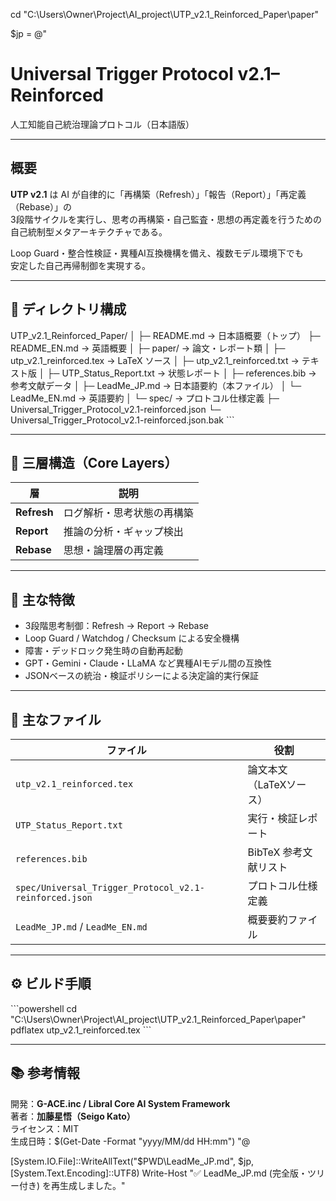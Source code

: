 ﻿cd "C:\Users\Owner\Project\AI_project\UTP_v2.1_Reinforced_Paper\paper"

$jp = @"
# Universal Trigger Protocol v2.1–Reinforced  
人工知能自己統治理論プロトコル（日本語版）

---

## 概要
**UTP v2.1** は AI が自律的に「再構築（Refresh）」「報告（Report）」「再定義（Rebase）」の  
3段階サイクルを実行し、思考の再構築・自己監査・思想の再定義を行うための  
自己統制型メタアーキテクチャである。  

Loop Guard・整合性検証・異種AI互換機構を備え、複数モデル環境下でも  
安定した自己再帰制御を実現する。

---

## 📂 ディレクトリ構成

UTP_v2.1_Reinforced_Paper/
│
├─ README.md                 → 日本語概要（トップ）
├─ README_EN.md              → 英語概要
│
├─ paper/                    → 論文・レポート類
│   ├─ utp_v2.1_reinforced.tex     → LaTeX ソース
│   ├─ utp_v2.1_reinforced.txt     → テキスト版
│   ├─ UTP_Status_Report.txt       → 状態レポート
│   ├─ references.bib              → 参考文献データ
│   ├─ LeadMe_JP.md                → 日本語要約（本ファイル）
│   └─ LeadMe_EN.md                → 英語要約
│
└─ spec/                     → プロトコル仕様定義
    ├─ Universal_Trigger_Protocol_v2.1-reinforced.json
    └─ Universal_Trigger_Protocol_v2.1-reinforced.json.bak
\`\`\`

---

## 🧠 三層構造（Core Layers）

| 層 | 説明 |
|----|------|
| **Refresh** | ログ解析・思考状態の再構築 |
| **Report**  | 推論の分析・ギャップ検出 |
| **Rebase**  | 思想・論理層の再定義 |

---

## 🔑 主な特徴
- 3段階思考制御：Refresh → Report → Rebase  
- Loop Guard / Watchdog / Checksum による安全機構  
- 障害・デッドロック発生時の自動再起動  
- GPT・Gemini・Claude・LLaMA など異種AIモデル間の互換性  
- JSONベースの統治・検証ポリシーによる決定論的実行保証  

---

## 📘 主なファイル

| ファイル | 役割 |
|-----------|------|
| `utp_v2.1_reinforced.tex` | 論文本文（LaTeXソース） |
| `UTP_Status_Report.txt` | 実行・検証レポート |
| `references.bib` | BibTeX 参考文献リスト |
| `spec/Universal_Trigger_Protocol_v2.1-reinforced.json` | プロトコル仕様定義 |
| `LeadMe_JP.md` / `LeadMe_EN.md` | 概要要約ファイル |

---

## ⚙️ ビルド手順
\`\`\`powershell
cd "C:\Users\Owner\Project\AI_project\UTP_v2.1_Reinforced_Paper\paper"
pdflatex utp_v2.1_reinforced.tex
\`\`\`

---

## 📚 参考情報
開発：**G-ACE.inc / Libral Core AI System Framework**  
著者：**加藤星悟（Seigo Kato）**  
ライセンス：MIT  
生成日時：$(Get-Date -Format "yyyy/MM/dd HH:mm")
"@

[System.IO.File]::WriteAllText("$PWD\LeadMe_JP.md", $jp, [System.Text.Encoding]::UTF8)
Write-Host "✅ LeadMe_JP.md (完全版・ツリー付き) を再生成しました。"

